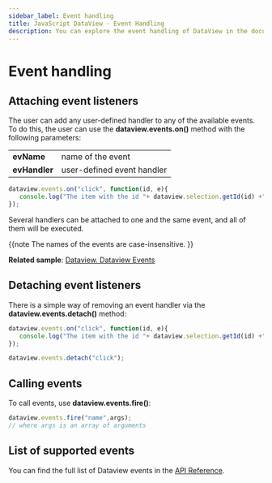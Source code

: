 ```yaml
---
sidebar_label: Event handling
title: JavaScript DataView - Event Handling 
description: You can explore the event handling of DataView in the documentation of the DHTMLX JavaScript UI library. Browse developer guides and API reference, try out code examples and live demos, and download a free 30-day evaluation version of DHTMLX Suite 7.
---
```


# Event handling

## Attaching event listeners

The user can add any user-defined handler to any of the available events. To do this, the user can use the **dataview.events.on()** method with the following parameters:

<table>
	<tbody>
        <tr>
			<td><b>evName</b></td>
			<td>name of the event</td>
		</tr>
        <tr>
			<td><b>evHandler</b></td>
			<td>user-defined event handler</td>
		</tr>
    </tbody>
</table>

~~~js
dataview.events.on("click", function(id, e){
   console.log("The item with the id "+ dataview.selection.getId(id) +" was clicked.");
});
~~~

Several handlers can be attached to one and the same event, and all of them will be executed.

{{note 
The names of the events are case-insensitive.
}}

**Related sample**: [Dataview. Dataview Events](https://snippet.dhtmlx.com/2d74uyoh)

## Detaching event listeners

There is a simple way of removing an event handler via the **dataview.events.detach()** method:

~~~js
dataview.events.on("click", function(id, e){
   console.log("The item with the id "+ dataview.selection.getId(id) +" was clicked.");
});

dataview.events.detach("click");
~~~

## Calling events

To call events, use **dataview.events.fire()**:

~~~js
dataview.events.fire("name",args);
// where args is an array of arguments
~~~

## List of supported events

You can find the full list of Dataview events in the [API Reference](dataview/api/api_overview.md#events).
